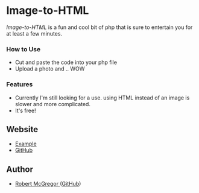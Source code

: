 # Image-to-HTML

*Image-to-HTML* is a fun and cool bit of php that is sure to entertain you for at least a few minutes.

### How to Use

* Cut and paste the code into your php file
* Upload a photo and .. WOW

### Features

* Currently I'm still looking for a use. using HTML instead of an image is slower and more complicated. 
* It's free!

## Website

* [Example](http://www.damianmcgregor.com/?page=image_convert)
* [GitHub](https://github.com/RobertMcGregor/Image-to-HTML)

## Author

* [Robert McGregor ](http://robertmcgregor.ca) ([GitHub](https://github.com/RobertMcGregor))
